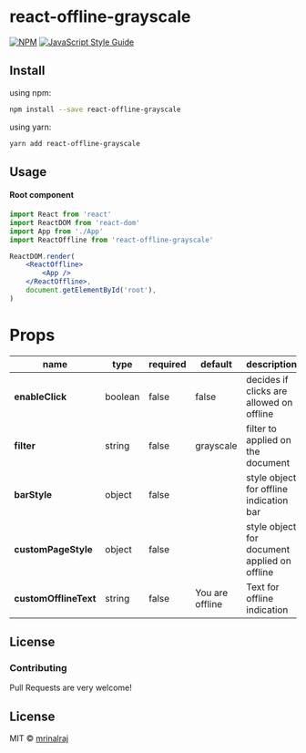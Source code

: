 # react-offline-grayscale

[![NPM](https://img.shields.io/npm/v/react-mqtt-client.svg)](https://www.npmjs.com/package/react-mqtt-client) [![JavaScript Style Guide](https://img.shields.io/badge/code_style-standard-brightgreen.svg)](https://standardjs.com)

## Install

using npm:

```bash
npm install --save react-offline-grayscale
```

using yarn:

```bash
yarn add react-offline-grayscale
```

## Usage

#### Root component

```jsx
import React from 'react'
import ReactDOM from 'react-dom'
import App from './App'
import ReactOffline from 'react-offline-grayscale'

ReactDOM.render(
	<ReactOffline>
		<App />
	</ReactOffline>,
	document.getElementById('root'),
)
```

# Props

| name                  | type    | required | default         | description                                  |
| --------------------- | ------- | -------- | --------------- | -------------------------------------------- |
| **enableClick**       | boolean | false    | false           | decides if clicks are allowed on offline     |
| **filter**            | string  | false    | grayscale       | filter to applied on the document            |
| **barStyle**          | object  | false    |                 | style object for offline indication bar      |
| **customPageStyle**   | object  | false    |                 | style object for document applied on offline |
| **customOfflineText** | string  | false    | You are offline | Text for offline indication                  |

## License

### Contributing

Pull Requests are very welcome!

## License

MIT © [mrinalraj](https://github.com/mrinalraj)
